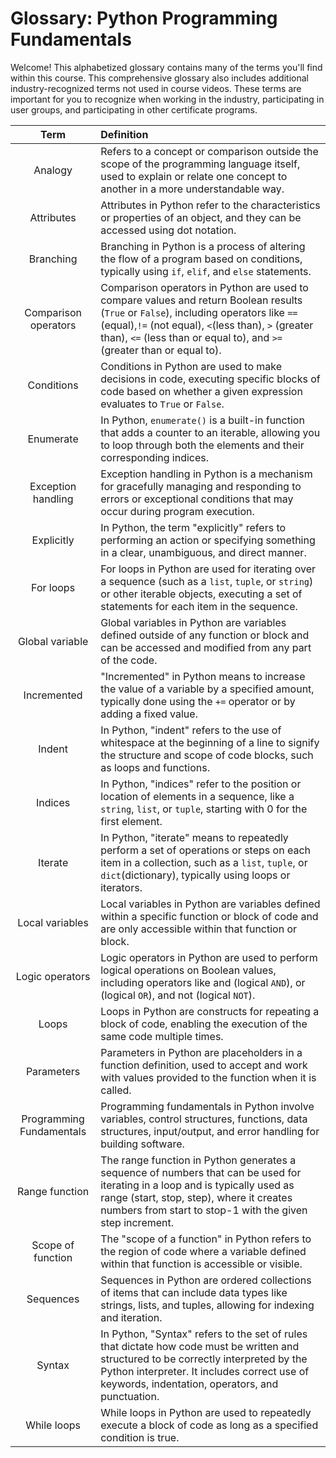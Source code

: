 # Glossary: Python Programming Fundamentals

Welcome! This alphabetized glossary contains many of the terms you'll find within this course. This comprehensive glossary also includes additional industry-recognized terms not used in course videos. These terms are important for you to recognize when working in the industry, participating in user groups, and participating in other certificate programs.

|           Term           | Definition                                                                                                                                                                                                                                                               |
|:------------------------:|:-------------------------------------------------------------------------------------------------------------------------------------------------------------------------------------------------------------------------------------------------------------------------|
|         Analogy          | Refers to a concept or comparison outside the scope of the programming language itself, used to explain or relate one concept to another in a more understandable way.                                                                                                   |
|        Attributes        | Attributes in Python refer to the characteristics or properties of an object, and they can be accessed using dot notation.                                                                                                                                               |
|        Branching         | Branching in Python is a process of altering the flow of a program based on conditions, typically using `if`, `elif`, and `else` statements.                                                                                                                             |
|   Comparison operators   | Comparison operators in Python are used to compare values and return Boolean results (`True` or `False`), including operators like `==` (equal),`!=` (not equal), `<`(less than), `>` (greater than), `<=` (less than or equal to), and `>=` (greater than or equal to). |
|        Conditions        | Conditions in Python are used to make decisions in code, executing specific blocks of code based on whether a given expression evaluates to `True` or `False`.                                                                                                           |
|        Enumerate         | In Python, `enumerate()` is a built-in function that adds a counter to an iterable, allowing you to loop through both the elements and their corresponding indices.                                                                                                      |
|    Exception handling    | Exception handling in Python is a mechanism for gracefully managing and responding to errors or exceptional conditions that may occur during program execution.                                                                                                          |
|        Explicitly        | In Python, the term "explicitly" refers to performing an action or specifying something in a clear, unambiguous, and direct manner.                                                                                                                                      |
|        For loops         | For loops in Python are used for iterating over a sequence (such as a `list`, `tuple`, or `string`) or other iterable objects, executing a set of statements for each item in the sequence.                                                                              |
|     Global variable      | Global variables in Python are variables defined outside of any function or block and can be accessed and modified from any part of the code.                                                                                                                            |
|       Incremented        | "Incremented" in Python means to increase the value of a variable by a specified amount, typically done using the `+=` operator or by adding a fixed value.                                                                                                              |
|          Indent          | In Python, "indent" refers to the use of whitespace at the beginning of a line to signify the structure and scope of code blocks, such as loops and functions.                                                                                                           |
|         Indices          | In Python, "indices" refer to the position or location of elements in a sequence, like a `string`, `list`, or `tuple`, starting with 0 for the first element.                                                                                                            |
|         Iterate          | In Python, "iterate" means to repeatedly perform a set of operations or steps on each item in a collection, such as a `list`, `tuple`, or `dict`(dictionary), typically using loops or iterators.                                                                        |
|     Local variables      | Local variables in Python are variables defined within a specific function or block of code and are only accessible within that function or block.                                                                                                                       |
|     Logic operators      | Logic operators in Python are used to perform logical operations on Boolean values, including operators like and (logical `AND`), or (logical `OR`), and not (logical `NOT`).                                                                                            |
|          Loops           | Loops in Python are constructs for repeating a block of code, enabling the execution of the same code multiple times.                                                                                                                                                    |
|        Parameters        | Parameters in Python are placeholders in a function definition, used to accept and work with values provided to the function when it is called.                                                                                                                          |
| Programming Fundamentals | Programming fundamentals in Python involve variables, control structures, functions, data structures, input/output, and error handling for building software.                                                                                                            |
|      Range function      | The range function in Python generates a sequence of numbers that can be used for iterating in a loop and is typically used as range (start, stop, step), where it creates numbers from start to stop-1 with the given step increment.                                   |
|    Scope of function     | The "scope of a function" in Python refers to the region of code where a variable defined within that function is accessible or visible.                                                                                                                                 |
|        Sequences         | Sequences in Python are ordered collections of items that can include data types like strings, lists, and tuples, allowing for indexing and iteration.                                                                                                                   |
|          Syntax          | In Python, "Syntax" refers to the set of rules that dictate how code must be written and structured to be correctly interpreted by the Python interpreter. It includes correct use of keywords, indentation, operators, and punctuation.                                 |
|       While loops        | While loops in Python are used to repeatedly execute a block of code as long as a specified condition is true.                                                                                                                                                           |